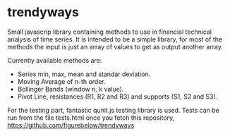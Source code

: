 trendyways
==========

Small javascrip library containing methods to use in financial technical analysis of time series.
It is intended to be a simple library, for most of the methods the input is just an array of values to get as output 
another array.

Currently available methods are:

- Series min, max, mean and standar deviation.
- Moving Average of n-th order.
- Bollinger Bands (window n, k value).
- Pivot Line, resistances (R1, R2 and R3) and supports (S1, S2 and S3).

For the testing part, fantastic qunit.js testing library is used.
Tests can be run from the file tests.html once you fetch this
repository, https://github.com/figurebelow/trendyways
